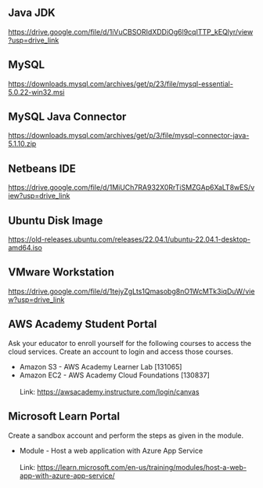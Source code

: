 ## Java JDK
https://drive.google.com/file/d/1iVuCBSORIdXDDiOg6l9cqITTP_kEQlyr/view?usp=drive_link
## MySQL
https://downloads.mysql.com/archives/get/p/23/file/mysql-essential-5.0.22-win32.msi
## MySQL Java Connector
https://downloads.mysql.com/archives/get/p/3/file/mysql-connector-java-5.1.10.zip
## Netbeans IDE
https://drive.google.com/file/d/1MiUCh7RA932X0RrTiSMZGAp6XaLT8wES/view?usp=drive_link
## Ubuntu Disk Image
https://old-releases.ubuntu.com/releases/22.04.1/ubuntu-22.04.1-desktop-amd64.iso
## VMware Workstation
https://drive.google.com/file/d/1tejyZgLts1Qmasobg8nO1WcMTk3iqDuW/view?usp=drive_link
## AWS Academy Student Portal
Ask your educator to enroll yourself for the following courses to access the cloud services. Create an account to login and access those courses. <br>
* Amazon S3 - AWS Academy Learner Lab [131065]<br>
* Amazon EC2 - AWS Academy Cloud Foundations [130837]<br><br>
Link: https://awsacademy.instructure.com/login/canvas
## Microsoft Learn Portal
Create a sandbox account and perform the steps as given in the module. <br>
* Module - Host a web application with Azure App Service<br><br>
Link: https://learn.microsoft.com/en-us/training/modules/host-a-web-app-with-azure-app-service/
